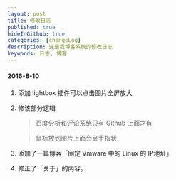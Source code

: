 ```yaml
---
layout: post
title: 修改日志
published: true
hideInGithub: true
categories: [changeLog]
description: 这是我博客系统的修改日志
keywords: 日志, 博客
---
```



#### 2016-8-10

1. 添加 lightbox 插件可以点击图片全屏放大
2. 修该部分逻辑

	> 百度分析和评论系统只有 Github 上面才有

    > 鼠标放到图片上面会呈手指状

3. 添加了一篇博客「固定 Vmware 中的 Linux 的 IP地址」

4. 修正了「关于」的内容。